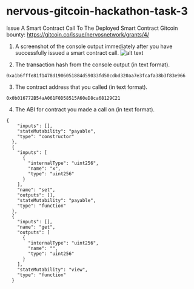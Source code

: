 # nervous-gitcoin-hackathon-task-3
Issue A Smart Contract Call To The Deployed Smart Contract
Gitcoin bounty: https://gitcoin.co/issue/nervosnetwork/grants/4/

1. A screenshot of the console output immediately after you have successfully issued a smart contract call.
![alt text](https://github.com/anhnt4288/nervous-hackathon/blob/master/task-3/console_output.png)

2. The transaction hash from the console output (in text format).  
```
0xa1b6fffe81f1478d1906051884d59033fd50cdbd320aa7e3fcafa38b3f83e966
```

3. The contract address that you called (in text format).  
```
0x0b016772B54aA061F0D58515A60eD8ca68129C21
```

4. The ABI for contract you made a call on (in text format).  
```
{
    "inputs": [],
    "stateMutability": "payable",
    "type": "constructor"
  },
  {
    "inputs": [
      {
        "internalType": "uint256",
        "name": "x",
        "type": "uint256"
      }
    ],
    "name": "set",
    "outputs": [],
    "stateMutability": "payable",
    "type": "function"
  },
  {
    "inputs": [],
    "name": "get",
    "outputs": [
      {
        "internalType": "uint256",
        "name": "",
        "type": "uint256"
      }
    ],
    "stateMutability": "view",
    "type": "function"
  }
```
